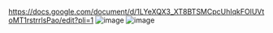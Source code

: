 https://docs.google.com/document/d/1LYeXQX3_XT8BTSMCpcUhIqkFOlUVtoMT1rstrrlsPao/edit?pli=1
![image](https://github.com/Rubble2004/diplom/assets/97594420/4606bdeb-453a-4160-963f-ed31c6f77a64)
![image](https://github.com/Rubble2004/diplom/assets/97594420/ae33aaec-2ff8-4d93-9790-7801481cb261)

